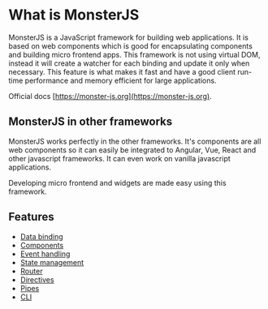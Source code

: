 # What is MonsterJS

MonsterJS is a JavaScript framework for building web applications.
It is based on web components which is good for encapsulating components and building micro frontend apps.
This framework is not using virtual DOM, instead it will create a watcher for each binding and update it only when necessary.
This feature is what makes it fast and have a good client run-time performance and memory efficient for large applications.

Official docs [https://monster-js.org](https://monster-js.org).

## MonsterJS in other frameworks

MonsterJS works perfectly in the other frameworks.
It's components are all web components so it can easily be integrated to Angular, Vue, React and other javascript frameworks.
It can even work on vanilla javascript applications.

Developing micro frontend and widgets are made easy using this framework.

## Features

* [Data binding](/main-concept/bindings)
* [Components](/main-concept/component)
* [Event handling](/main-concept/event-handling)
* [State management](/store)
* [Router](/router)
* [Directives](/main-concept/directives)
* [Pipes](/main-concept/pipes)
* [CLI](/cli/cli-introduction)
